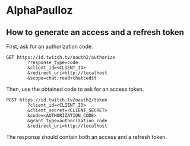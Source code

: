 # AlphaPaulloz

## How to generate an access and a refresh token

First, ask for an authorization code.
```
GET https://id.twitch.tv/oauth2/authorize
        ?response_type=code
        &client_id=<CLIENT_ID>
        &redirect_uri=http://localhost
        &scope=chat:read+chat:edit
```

Then, use the obtained code to ask for an access token.
```
POST https://id.twitch.tv/oauth2/token
        ?client_id=<CLIENT_ID>
        &client_secret=<CLIENT_SECRET>
        &code=<AUTHORIZATION_CODE>
        &grant_type=authorization_code
        &redirect_uri=http://localhost
```
The response should contain both an access and a refresh token.
